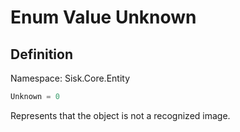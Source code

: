# Enum Value Unknown

## Definition
Namespace: Sisk.Core.Entity

```csharp
Unknown = 0
```

Represents that the object is not a recognized image.

